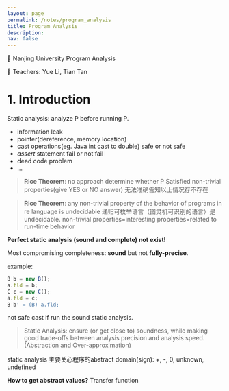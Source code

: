 ```yaml
---
layout: page
permalink: /notes/program_analysis
title: Program Analysis
description: 
nav: false
---
```


<aside>
📌 Nanjing University Program Analysis

📌 Teachers: Yue Li, Tian Tan


</aside>

# 1. Introduction

Static analysis: analyze P before running P.

- information leak
- pointer(dereference, memory location)
- cast operations(eg. Java int cast to double) safe or not safe
- *assert* statement fail or not fail
- dead code problem
- …

> **Rice Theorem**: no approach determine whether P Satisfied non-trivial properties(give YES or NO answer) 无法准确告知以上情况存不存在
> 

> **Rice Theorem**: any non-trivial property of the behavior of programs in re language is undecidable 递归可枚举语言（图灵机可识别的语言）是undecidable. non-trivial properties=interesting properties=related to run-time behavior

**Perfect static analysis (sound and complete) not exist!** 

Most compromising completeness: **sound** but not **fully-precise**.

example:

```jsx
B b = new B();
a.fld = b;
C c = new C();
a.fld = c;
B b' = (B) a.fld;
```

not safe cast if run the sound static analysis.

> Static Analysis: ensure (or get close to) soundness, while making good trade-offs between analysis precision and analysis speed. (Abstraction and Over-approximation)
> 

static analysis 主要关心程序的abstract domain(sign): +, -, 0, unknown, undefined

**How to get abstract values?** Transfer function


<!-- 1. Course Introduction		                 [note][slides]
2. Intermediate Representation               [note][slides]
3. Data Flow Analysis - Applications I	     [note][slides]	
4. Data Flow Analysis - Applications II	     [note][slides]
5. Data Flow Analysis - Foundations I	     [note][slides]		
6. Data Flow Analysis - Foundations II	     [note][slides]
7. Interprocedural Analysis	                 [note][slides]
8. Pointer Analysis                          [note][slides]	  	
9. Pointer Analysis - Foundations I	         [note][slides]	
10. Pointer Analysis - Foundations II	     [note][slides]
11. Pointer Analysis - Context Sensitivity I [note][slides]		
12. Pointer Analysis - Context Sensitivity II[note][slides]	
13. Static Analysis for Security             [note][slides]	
14. Datalog-Based Program Analysis		     [note][slides]	
15. CFL-Reachability and IFDS		         [note][slides]
16. Soundness and Soundiness                 [note][slides] -->
